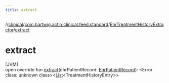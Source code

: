 ```yaml
---
title: extract
---
```

//[clinical](../../../index.html)/[com.hartwig.actin.clinical.feed.standard](../index.html)/[EhrTreatmentHistoryExtractor](index.html)/[extract](extract.html)



# extract



[JVM]\
open override fun [extract](extract.html)(ehrPatientRecord: [EhrPatientRecord](../-ehr-patient-record/index.html)): &lt;Error class: unknown class&gt;&lt;[List](https://kotlinlang.org/api/latest/jvm/stdlib/kotlin.collections/-list/index.html)&lt;TreatmentHistoryEntry&gt;&gt;




